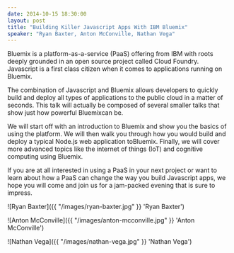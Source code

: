 ```yaml
---
date: 2014-10-15 18:30:00
layout: post
title: "Building Killer Javascript Apps With IBM Bluemix"
speaker: "Ryan Baxter, Anton McConville, Nathan Vega"
---
```


Bluemix is a platform-as-a-service (PaaS) offering from IBM with roots deeply grounded in an open source project called Cloud Foundry. Javascript is a first class citizen when it comes to applications running on Bluemix.

The combination of Javascript and Bluemix allows developers to quickly build and deploy all types of applications to the public cloud in a matter of seconds. This talk will actually be composed of several smaller talks that show just how powerful Bluemixcan be.

We will start off with an introduction to Bluemix and show you the basics of using the platform. We will then walk you through how you would build and deploy a typical Node.js web application toBluemix. Finally, we will cover more advanced topics like the internet of things (IoT) and cognitive computing using Bluemix.

If you are at all interested in using a PaaS in your next project or want to learn about how a PaaS can change the way you build Javascript apps, we hope you will come and join us for a jam-packed evening that is sure to impress.

![Ryan Baxter]({{ "/images/ryan-baxter.jpg"  }} 'Ryan Baxter')

![Anton McConville]({{ "/images/anton-mcconville.jpg"  }} 'Anton McConville')

![Nathan Vega]({{ "/images/nathan-vega.jpg"  }} 'Nathan Vega')
